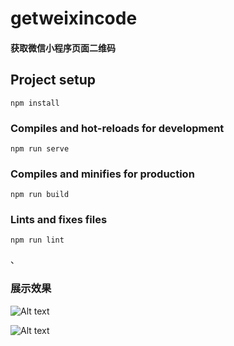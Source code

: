 # getweixincode

#### 获取微信小程序页面二维码

## Project setup
```
npm install
```

### Compiles and hot-reloads for development
```
npm run serve
```

### Compiles and minifies for production
```
npm run build
```

### Lints and fixes files
```
npm run lint
```
、
### 展示效果

![Alt text]('/images/show.png')

![Alt text]('/images/show2.png')